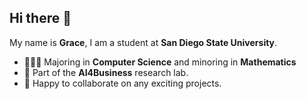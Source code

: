 ## Hi there 👋
My name is **Grace**, I am a student at **San Diego State University**.
- 👩🏼‍💻 Majoring in **Computer Science** and minoring in **Mathematics**
- 🔬 Part of the **AI4Business** research lab. 
- 🚀 Happy to collaborate on any exciting projects. 
<!--
**GracePeebles/GracePeebles** is a ✨ _special_ ✨ repository because its `README.md` (this file) appears on your GitHub profile.

Here are some ideas to get you started:

- 🔭 I’m currently working on ...
- 🌱 I’m currently learning ...
- 👯 I’m looking to collaborate on ...
- 🤔 I’m looking for help with ...
- 💬 Ask me about ...
- 📫 How to reach me: ...
- 😄 Pronouns: ...
- ⚡ Fun fact: ...
-->
